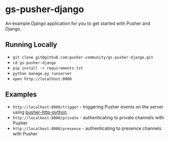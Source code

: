 # gs-pusher-django

An example Django application for you to get started with Pusher and Django.

## Running Locally

- `git clone git@github.com:pusher-community/gs-pusher-django.git`
- `cd gs-pusher-django`
- `pip install -r requirements.txt`
- `python manage.py runserver`
- `open http://localhost:8000`

## Examples

- `http://localhost:8000/trigger` - triggering Pusher events on the server using [pusher-http-python](https://github.com/pusher/pusher-http-python).
- `http://localhost:8000/private` - authenticating to private channels with Pusher
- `http://localhost:8000/presence` - authenticating to presence channels with Pusher

